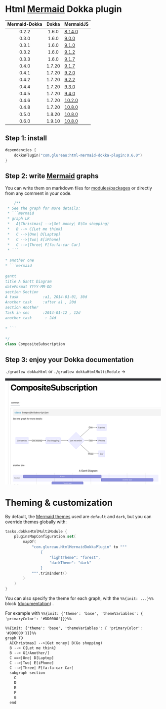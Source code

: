 # Html [Mermaid](https://mermaid-js.github.io/mermaid/#/) Dokka plugin

| Mermaid-Dokka | Dokka  | MermaidJS                                                            |
|:-------------:|:------:|:---------------------------------------------------------------------|
|     0.2.2     | 1.6.0  | [8.14.0](https://github.com/mermaid-js/mermaid/releases/tag/8.14.0)  |
|     0.3.0     | 1.6.0  | [9.0.0](https://github.com/mermaid-js/mermaid/releases/tag/9.0.0)    |
|     0.3.1     | 1.6.0  | [9.1.0](https://github.com/mermaid-js/mermaid/releases/tag/9.1.0)    |
|     0.3.2     | 1.6.0  | [9.1.2](https://github.com/mermaid-js/mermaid/releases/tag/9.1.2)    |
|     0.3.3     | 1.6.0  | [9.1.7](https://github.com/mermaid-js/mermaid/releases/tag/v9.1.7)   |
|     0.4.0     | 1.7.20 | [9.1.7](https://github.com/mermaid-js/mermaid/releases/tag/v9.1.7)   |
|     0.4.1     | 1.7.20 | [9.2.0](https://github.com/mermaid-js/mermaid/releases/tag/v9.2.0)   |
|     0.4.2     | 1.7.20 | [9.2.2](https://github.com/mermaid-js/mermaid/releases/tag/v9.2.2)   |
|     0.4.4     | 1.7.20 | [9.3.0](https://github.com/mermaid-js/mermaid/releases/tag/v9.3.0)   |
|     0.4.5     | 1.7.20 | [9.4.0](https://github.com/mermaid-js/mermaid/releases/tag/v9.4.0)   |
|     0.4.6     | 1.7.20 | [10.2.0](https://github.com/mermaid-js/mermaid/releases/tag/v10.2.0) |
|     0.4.8     | 1.7.20 | [10.8.0](https://github.com/mermaid-js/mermaid/releases/tag/v10.8.0) |
|     0.5.0     | 1.8.20 | [10.8.0](https://github.com/mermaid-js/mermaid/releases/tag/v10.8.0) |
|     0.6.0     | 1.9.10 | [10.8.0](https://github.com/mermaid-js/mermaid/releases/tag/v10.8.0) |

## Step 1: install

```kotlin
dependencies {
    dokkaPlugin("com.glureau:html-mermaid-dokka-plugin:0.6.0")
}
```

## Step 2: write [Mermaid](https://mermaid-js.github.io/mermaid/#/) graphs

You can write them on markdown files
for [modules/packages](https://kotlinlang.org/docs/kotlin-doc.html#module-and-package-documentation) or directly from
any comment in your code.

```kotlin
    /**
 * See the graph for more details:
 * ```mermaid
 * graph LR
 *   A[Christmas] -->|Get money| B(Go shopping)
 *   B --> C{Let me think}
 *   C -->|One| D[Laptop]
 *   C -->|Two| E[iPhone]
 *   C -->|Three| F[fa:fa-car Car]
 * ```

* another one
* ```mermaid

gantt
title A Gantt Diagram
dateFormat YYYY-MM-DD
section Section
A task           :a1, 2014-01-01, 30d
Another task     :after a1 , 20d
section Another
Task in sec      :2014-01-12 , 12d
another task      : 24d

* ```

*/
class CompositeSubscription

```

## Step 3: enjoy your Dokka documentation

`./gradlew dokkaHtml` or `./gradlew dokkaHtmlMultiModule` ->

![img.png](doc/img.png)

# Theming & customization

By default, the [Mermaid themes](https://github.com/mermaid-js/mermaid/blob/develop/docs/theming.md#deployable-themes)
used are `default` and `dark`, but you can override themes globally with:

```kotlin
tasks.dokkaHtmlMultiModule {
    pluginsMapConfiguration.set(
        mapOf(
            "com.glureau.HtmlMermaidDokkaPlugin" to """
                {
                    "lightTheme": "forest",
                    "darkTheme": "dark"
                }
            """.trimIndent()
        )
    )
}
```

You can also specify the theme for each graph, with the `%%{init: ...}%%`
block ([documentation](https://github.com/mermaid-js/mermaid/blob/develop/docs/theming.md#customizing-themes--with-themevariables))
.

For example with `%%{init: {'theme': 'base', 'themeVariables': { 'primaryColor': '#DD0000'}}}%%`

```mermaid
%%{init: {'theme': 'base', 'themeVariables': { 'primaryColor': '#DD0000'}}}%%
graph TD
  A[Christmas] -->|Get money| B(Go shopping)
  B --> C{Let me think}
  B --> G[/Another/]
  C ==>|One| D[Laptop]
  C -->|Two| E[iPhone]
  C -->|Three| F[fa:fa-car Car]
  subgraph section
    C
    D
    E
    F
    G
  end
```
